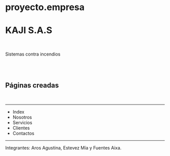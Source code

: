 # proyecto.empresa
<h1>KAJI S.A.S</h1><br>
<p>Sistemas contra incendios</p><br>
<br><h2>Páginas creadas</h2><br>
<hr>
<ul>
  <li>Index</li>
  <li>Nosotros</li>
  <li>Servicios</li>
  <li>Clientes</li>
  <li>Contactos</li>
</ul>
<hr>
<p>Integrantes: Aros Agustina, Estevez Mía y Fuentes Aixa.</p>
